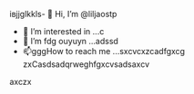 івjjglkkls- 👋 Hi, I’m @liljaostp
- 👀 I’m interested in ...c
- 🌱 I’m fdg ouyuyn ...аdssd
- 📫gggHow to reach me ...sxcvcxzcadfgxcg
zxCasdsadqrweghfgxcvsadsaxcv
<!---sasdadsadgfgdasячс
liljaostp/liljaostp is a ✨ spdsecial ✨ repaository because its `README.md` (this filefg) appcxears on your GitHub profile.dgdf
You can click the Pasdreview link to take a look at your changes.
--->axczx
